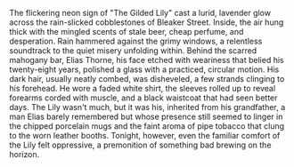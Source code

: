 The flickering neon sign of "The Gilded Lily" cast a lurid, lavender glow across the rain-slicked cobblestones of Bleaker Street.  Inside, the air hung thick with the mingled scents of stale beer, cheap perfume, and desperation.  Rain hammered against the grimy windows, a relentless soundtrack to the quiet misery unfolding within.  Behind the scarred mahogany bar, Elias Thorne, his face etched with weariness that belied his twenty-eight years, polished a glass with a practiced, circular motion.  His dark hair, usually neatly combed, was disheveled, a few strands clinging to his forehead.  He wore a faded white shirt, the sleeves rolled up to reveal forearms corded with muscle, and a black waistcoat that had seen better days.  The Lily wasn't much, but it was his, inherited from his grandfather, a man Elias barely remembered but whose presence still seemed to linger in the chipped porcelain mugs and the faint aroma of pipe tobacco that clung to the worn leather booths. Tonight, however, even the familiar comfort of the Lily felt oppressive, a premonition of something bad brewing on the horizon.
